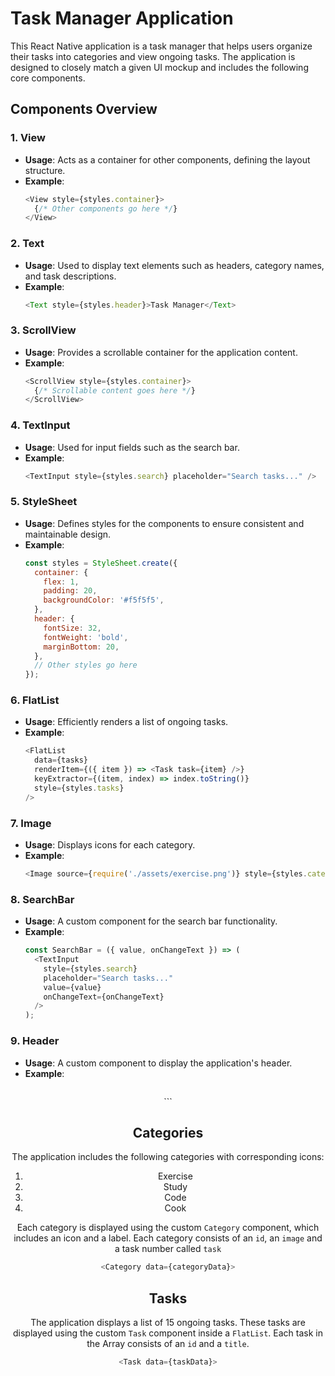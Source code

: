 # Task Manager Application

This React Native application is a task manager that helps users organize their tasks into categories and view ongoing tasks. The application is designed to closely match a given UI mockup and includes the following core components.

## Components Overview

### 1. View
- **Usage**: Acts as a container for other components, defining the layout structure.
- **Example**:
  ```javascript
  <View style={styles.container}>
    {/* Other components go here */}
  </View>
  ```

### 2. Text
- **Usage**: Used to display text elements such as headers, category names, and task descriptions.
- **Example**:
  ```javascript
  <Text style={styles.header}>Task Manager</Text>
  ```

### 3. ScrollView
- **Usage**: Provides a scrollable container for the application content.
- **Example**:
  ```javascript
  <ScrollView style={styles.container}>
    {/* Scrollable content goes here */}
  </ScrollView>
  ```

### 4. TextInput
- **Usage**: Used for input fields such as the search bar.
- **Example**:
  ```javascript
  <TextInput style={styles.search} placeholder="Search tasks..." />
  ```

### 5. StyleSheet
- **Usage**: Defines styles for the components to ensure consistent and maintainable design.
- **Example**:
  ```javascript
  const styles = StyleSheet.create({
    container: {
      flex: 1,
      padding: 20,
      backgroundColor: '#f5f5f5',
    },
    header: {
      fontSize: 32,
      fontWeight: 'bold',
      marginBottom: 20,
    },
    // Other styles go here
  });
  ```

### 6. FlatList
- **Usage**: Efficiently renders a list of ongoing tasks.
- **Example**:
  ```javascript
  <FlatList
    data={tasks}
    renderItem={({ item }) => <Task task={item} />}
    keyExtractor={(item, index) => index.toString()}
    style={styles.tasks}
  />
  ```

### 7. Image
- **Usage**: Displays icons for each category.
- **Example**:
  ```javascript
  <Image source={require('./assets/exercise.png')} style={styles.categoryIcon} />
  ```

### 8. SearchBar
- **Usage**: A custom component for the search bar functionality.
- **Example**:
  ```javascript
  const SearchBar = ({ value, onChangeText }) => (
    <TextInput
      style={styles.search}
      placeholder="Search tasks..."
      value={value}
      onChangeText={onChangeText}
    />
  );
  ```

### 9. Header
- **Usage**: A custom component to display the application's header.
- **Example**:
  ```javascript
 <Header />
  ```

## Categories
The application includes the following categories with corresponding icons:
1. Exercise
2. Study
3. Code
4. Cook

Each category is displayed using the custom `Category` component, which includes an icon and a label. Each category consists of an `id`, an `image` and a task number called `task`

```javascript
<Category data={categoryData}>
```

## Tasks
The application displays a list of 15 ongoing tasks. These tasks are displayed using the custom `Task` component inside a `FlatList`. Each task in the Array consists of an `id` and a `title`.

```javascript
<Task data={taskData}>
```
